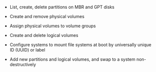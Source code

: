 - List, create, delete partitions on MBR and GPT disks

- Create and remove physical volumes

- Assign physical volumes to volume groups

- Create and delete logical volumes

- Configure systems to mount file systems at boot by universally unique ID (UUID) or label

- Add new partitions and logical volumes, and swap to a system non-destructively
